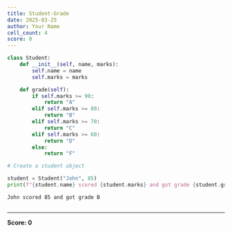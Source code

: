 ```yaml
---
title: Student-Grade
date: 2025-03-25
author: Your Name
cell_count: 4
score: 0
---
```


```python
class Student:
    def __init__(self, name, marks):
        self.name = name
        self.marks = marks

    def grade(self):
        if self.marks >= 90:
            return "A"
        elif self.marks >= 80:
            return "B"
        elif self.marks >= 70:
            return "C"
        elif self.marks >= 60:
            return "D"
        else:
            return "F"
```


```python
# Create a student object
```


```python
student = Student("John", 85)
print(f"{student.name} scored {student.marks} and got grade {student.grade()}")
```

    John scored 85 and got grade B



```python

```


---
**Score: 0**
